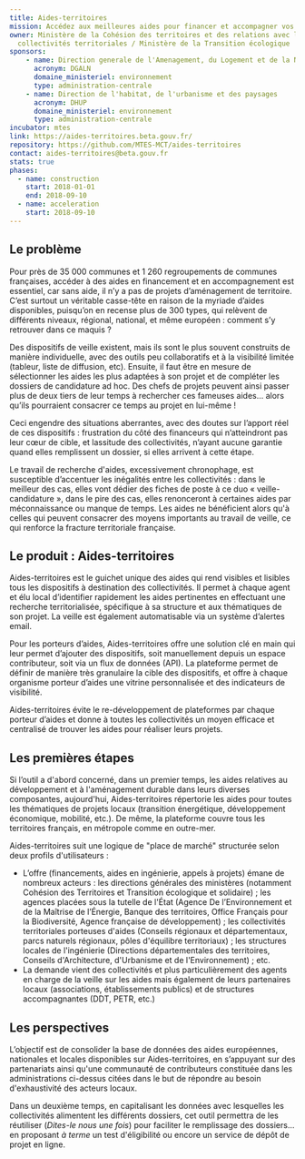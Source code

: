 ```yaml
---
title: Aides-territoires
mission: Accédez aux meilleures aides pour financer et accompagner vos projets locaux
owner: Ministère de la Cohésion des territoires et des relations avec les
  collectivités territoriales / Ministère de la Transition écologique
sponsors:
    - name: Direction generale de l'Amenagement, du Logement et de la Nature
      acronym: DGALN
      domaine_ministeriel: environnement
      type: administration-centrale
    - name: Direction de l'habitat, de l'urbanisme et des paysages
      acronym: DHUP
      domaine_ministeriel: environnement
      type: administration-centrale
incubator: mtes
link: https://aides-territoires.beta.gouv.fr/
repository: https://github.com/MTES-MCT/aides-territoires
contact: aides-territoires@beta.gouv.fr
stats: true
phases:
  - name: construction
    start: 2018-01-01
    end: 2018-09-10
  - name: acceleration
    start: 2018-09-10
---
```

## Le problème

Pour près de 35 000 communes et 1 260 regroupements de communes françaises, accéder à des aides en financement et en accompagnement est essentiel, car sans aide, il n’y a pas de projets d’aménagement de territoire. C’est surtout un véritable casse-tête en raison de la myriade d’aides disponibles, puisqu’on en recense plus de 300 types, qui relèvent de différents niveaux, régional, national, et même européen : comment s’y retrouver dans ce maquis ?

Des dispositifs de veille existent, mais ils sont le plus souvent construits de manière individuelle, avec des outils peu collaboratifs et à la visibilité limitée (tableur, liste de diffusion, etc). Ensuite, il faut être en mesure de sélectionner les aides les plus adaptées à son projet et de compléter les dossiers de candidature ad hoc. Des chefs de projets peuvent ainsi passer plus de deux tiers de leur temps à rechercher ces fameuses aides… alors qu’ils pourraient consacrer ce temps au projet en lui-même !

Ceci engendre des situations aberrantes, avec des doutes sur l’apport réel de ces dispositifs : frustration du côté des financeurs qui n’atteindront pas leur cœur de cible, et lassitude des collectivités, n’ayant aucune garantie quand elles remplissent un dossier, si elles arrivent à cette étape.

Le travail de recherche d'aides, excessivement chronophage, est susceptible d’accentuer les inégalités entre les collectivités : dans le meilleur des cas, elles vont dédier des fiches de poste à ce duo « veille-candidature », dans le pire des cas, elles renonceront à certaines aides par méconnaissance ou manque de temps. Les aides ne bénéficient alors qu'à celles qui peuvent consacrer des moyens importants au travail de veille, ce qui renforce la fracture territoriale française.

## Le produit : Aides-territoires

Aides-territoires est le guichet unique des aides qui rend visibles et lisibles tous les dispositifs à destination des collectivités. Il permet à chaque agent et élu local d’identifier rapidement les aides pertinentes en effectuant une recherche territorialisée, spécifique à sa structure et aux thématiques de son projet. La veille est également automatisable via un système d’alertes email.

Pour les porteurs d’aides, Aides-territoires offre une solution clé en main qui leur permet d’ajouter des dispositifs, soit manuellement depuis un espace contributeur, soit via un flux de données (API). La plateforme permet de définir de manière très granulaire la cible des dispositifs, et offre à chaque organisme porteur d’aides une vitrine personnalisée et des indicateurs de visibilité.

Aides-territoires évite le re-développement de plateformes par chaque porteur d’aides et donne à toutes les collectivités un moyen efficace et centralisé de trouver les aides pour réaliser leurs projets.

## Les premières étapes

Si l’outil a d'abord concerné, dans un premier temps, les aides relatives au développement et à l'aménagement durable dans leurs diverses composantes, aujourd'hui, Aides-territoires répertorie les aides pour toutes les thématiques de projets locaux (transition énergétique, développement économique, mobilité, etc.). De même, la plateforme couvre tous les territoires français, en métropole comme en outre-mer.

Aides-territoires suit une logique de "place de marché" structurée selon deux profils d'utilisateurs :

* L’offre (financements, aides en ingénierie, appels à projets) émane de nombreux acteurs : les directions générales des ministères (notamment Cohésion des Territoires et Transition écologique et solidaire) ; les agences placées sous la tutelle de l'État (Agence De l’Environnement et de la Maîtrise de l’Énergie, Banque des territoires, Office Français pour la Biodiversité, Agence française de développement) ; les collectivités territoriales porteuses d'aides (Conseils régionaux et départementaux, parcs naturels régionaux, pôles d'équilibre territoriaux) ; les structures locales de l'ingénierie (Directions départementales des territoires, Conseils d'Architecture, d'Urbanisme et de l'​Environnement) ; etc.
* La demande vient des collectivités et plus particulièrement des agents en charge de la veille sur les aides mais également de leurs partenaires locaux (associations, établissements publics) et de structures accompagnantes (DDT, PETR, etc.)

## Les perspectives

L’objectif est de consolider la base de données des aides européennes, nationales et locales disponibles sur Aides-territoires, en s’appuyant sur des partenariats ainsi qu'une communauté de contributeurs constituée dans les administrations ci-dessus citées dans le but de répondre au besoin d'exhaustivité des acteurs locaux.

Dans un deuxième temps, en capitalisant les données avec lesquelles les collectivités alimentent les différents dossiers, cet outil permettra de les réutiliser (*Dites-le nous une fois*) pour faciliter le remplissage des dossiers… en proposant *à terme* un test d'éligibilité ou encore un service de dépôt de projet en ligne.
